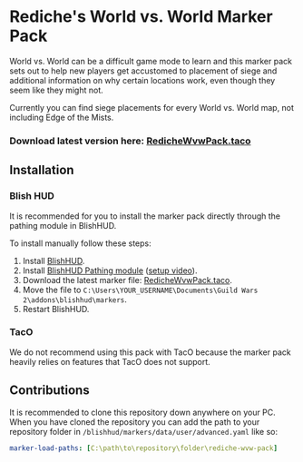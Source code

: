 # Rediche's World vs. World Marker Pack

World vs. World can be a difficult game mode to learn and this marker pack sets out to help new players get accustomed to placement of siege and additional information on why certain locations work, even though they seem like they might not.

Currently you can find siege placements for every World vs. World map, not including Edge of the Mists.

### Download latest version here: [RedicheWvwPack.taco](https://github.com/rediche/rediche-wvw-pack/releases/latest/download/RedicheWvwPack.taco)

## Installation

### Blish HUD

It is recommended for you to install the marker pack directly through the pathing module in BlishHUD.

To install manually follow these steps:

1. Install [BlishHUD](https://blishhud.com/).
2. Install [BlishHUD Pathing module](https://blishhud.com/docs/markers/) ([setup video](https://www.youtube.com/watch?v=jz1afT6_wxU)).
3. Download the latest marker file: [RedicheWvwPack.taco](https://github.com/rediche/rediche-wvw-pack/releases/latest/download/RedicheWvwPack.taco).
4. Move the file to `C:\Users\YOUR_USERNAME\Documents\Guild Wars 2\addons\blishhud\markers`.
5. Restart BlishHUD.

### TacO

We do not recommend using this pack with TacO because the marker pack heavily relies on features that TacO does not support.

## Contributions

It is recommended to clone this repository down anywhere on your PC. When you have cloned the repository you can add the path to your repository folder in `/blishhud/markers/data/user/advanced.yaml` like so:

```yaml
marker-load-paths: [C:\path\to\repository\folder\rediche-wvw-pack]
```